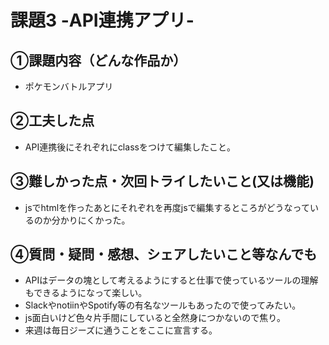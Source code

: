 # 課題3 -API連携アプリ-

## ①課題内容（どんな作品か）
- ポケモンバトルアプリ

## ②工夫した点
- API連携後にそれぞれにclassをつけて編集したこと。

## ③難しかった点・次回トライしたいこと(又は機能)
- jsでhtmlを作ったあとにそれぞれを再度jsで編集するところがどうなっているのか分かりにくかった。

## ④質問・疑問・感想、シェアしたいこと等なんでも
- APIはデータの塊として考えるようにすると仕事で使っているツールの理解もできるようになって楽しい。
- SlackやnotiinやSpotify等の有名なツールもあったので使ってみたい。
- js面白いけど色々片手間にしていると全然身につかないので焦り。
- 来週は毎日ジーズに通うことをここに宣言する。
